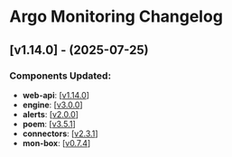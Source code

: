 # Argo Monitoring Changelog


## [v1.14.0] - (2025-07-25)

### Components Updated:
- **web-api**: [[v1.14.0](https://github.com/ARGOeu/argo-web-api/blob/master/CHANGELOG.md#v1140---2025-07-24)]
- **engine**: [[v3.0.0](https://github.com/ARGOeu/argo-streaming/blob/master/CHANGELOG.md#v300---2025-07-24)]
- **alerts**: [[v2.0.0](https://github.com/ARGOeu/argo-alert/blob/master/CHANGELOG.md#v200---2025-07-24)]
- **poem**: [[v3.5.1](https://github.com/ARGOeu/poem-2/blob/master/CHANGELOG.md#351---2025-07-17)]
- **connectors**: [[v2.3.1](https://github.com/ARGOeu/argo-connectors/blob/master/CHANGELOG.md#231---2025-07-17)]
- **mon-box**: [[v0.7.4](https://github.com/ARGOeu/argo-scg/blob/master/CHANGELOG.md#074-1---2025-07-17)]